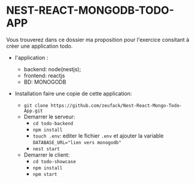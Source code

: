 # NEST-REACT-MONGODB-TODO-APP

Vous trouverez dans ce dossier ma proposition pour l'exercice consitant à créer une application todo.

- l'application :
    - backend: node(nestjs);
    - frontend: reactjs
    - BD: MONOGODB

- Installation
    faire une copie de cette application:
    - `git clone https://github.com/zeufack/Nest-React-Mongo-Todo-App.git`
    - Demarrer le serveur: 
        - `cd todo-backend`
        - `npm install`
        - `touch .env`: editer le fichier  `.env` et ajouter la variable `DATABASE_URL="lien vers monogodb"`
        - `nest start`
    - Demarrer le client:
        - `cd todo-showcase`
        - `npm install`
        - `npm start`
   
